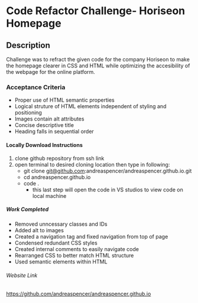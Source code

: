 # Code Refactor Challenge- Horiseon Homepage
## Description
Challenge was to refract the given code for the company Horiseon to make the homepage clearer in CSS and HTML while optimizing the accesibility of the webpage for the online platform.

### Acceptance Criteria
* Proper use of HTML semantic properties
* Logical struture of HTML elements independent of styling and positioning
* Images contain alt attributes
* Concise descriptive title
* Heading falls in sequential order

#### Locally Download Instructions
1. clone github repository from ssh link
2. open terminal to desired cloning location then type in following:
     * git clone git@github.com:andreaspencer/andreaspencer.github.io.git
     * cd andreaspencer.github.io 
     * code .
        - this last step will open the code in VS studios to view code on local machine

##### Work Completed
* Removed unncessary classes and IDs
* Added alt to images
* Created a navigation tag and fixed navigation from top of page
* Condensed redundant CSS styles
* Created internal comments to easily navigate code
* Rearranged CSS to better match HTML structure 
* Used semantic elements within HTML

###### Website Link
https://github.com/andreaspencer/andreaspencer.github.io






